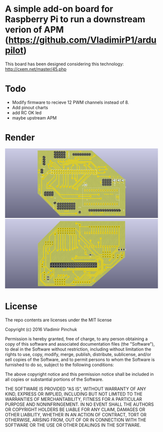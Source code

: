 # A simple add-on board for Raspberry Pi to run a downstream verion of APM (https://github.com/VladimirP1/ardupilot)
This board has been designed considering this technology: http://cxem.net/master/45.php
# Todo
- Modify firmware to recieve 12 PWM channels instead of 8.
- Add pinout charts 
- add RC OK led
- maybe upstream APM

# Render
![top view](https://raw.githubusercontent.com/VladimirP1/hardware-hrpi/master/top1.png "HRPI top view")
![bottom view](https://raw.githubusercontent.com/VladimirP1/hardware-hrpi/master/bottom1.png "HRPI bottom view")

# License
The repo contents are licenses under the MIT license

Copyright (c) 2016 Vladimir Pinchuk

Permission is hereby granted, free of charge, to any person obtaining a copy of this software and associated documentation files (the "Software"), to deal 
in the Software without restriction, including without limitation the rights to use, copy, modify, merge, publish, distribute, sublicense, and/or sell copies of 
the Software, and to permit persons to whom the Software is furnished to do so, subject to the following conditions:

The above copyright notice and this permission notice shall be included in all copies or substantial portions of the Software.

THE SOFTWARE IS PROVIDED "AS IS", WITHOUT WARRANTY OF ANY KIND, EXPRESS OR IMPLIED, INCLUDING BUT NOT LIMITED TO THE WARRANTIES OF MERCHANTABILITY, FITNESS 
FOR A PARTICULAR PURPOSE AND NONINFRINGEMENT. IN NO EVENT SHALL THE AUTHORS OR COPYRIGHT HOLDERS BE LIABLE FOR ANY CLAIM, DAMAGES OR OTHER LIABILITY, WHETHER IN 
AN ACTION OF CONTRACT, TORT OR OTHERWISE, ARISING FROM, OUT OF OR IN CONNECTION WITH THE SOFTWARE OR THE USE OR OTHER DEALINGS IN THE SOFTWARE.

